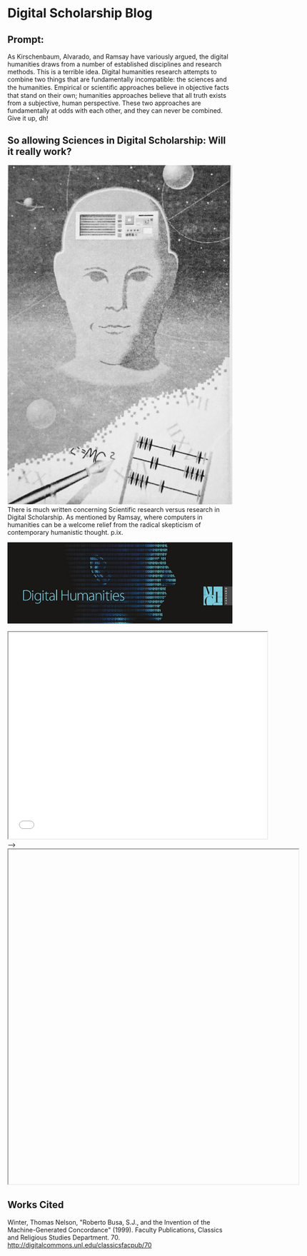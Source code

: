 # Digital Scholarship Blog

## Prompt: 

As Kirschenbaum, Alvarado, and Ramsay have variously argued, the digital humanities draws from a number of established disciplines and research methods. This is a terrible idea. Digital humanities research attempts to combine two things that are fundamentally incompatible: the sciences and the humanities. Empirical or scientiﬁc approaches believe in objective facts that stand on their own; humanities approaches believe that all truth exists from a subjective, human perspective. These two approaches are fundamentally at odds with each other, and they can never be combined. Give it up, dh!

## So allowing Sciences in Digital Scholarship: Will it really work? 

![](Images/JohnDurkinCoverPhoto.JPG)There is much written concerning Scientific research versus research in Digital Scholarship. As mentioned by Ramsay, where computers in humanities can be a welcome relief from the radical skepticism of contemporary humanistic thought. p.ix.

![](Images/digital-humanities.jpg)
<iframe style='width: 580px; height: 463px;' src='//voyant-tools.org/tool/Trends/?query=novel&corpus=3c6ed61edb2bcec5e52329dc5f99b8a7'></iframe>
-->

<iframe style="width:650px; height: 750px; src="processing/empty-example/index.html"></iframe>


                                                                                     
## Works Cited                                                                                     
                                                                                     
Winter, Thomas Nelson, "Roberto Busa, S.J., and the Invention of the Machine-Generated Concordance" (1999). Faculty Publications, Classics and Religious Studies Department. 70. http://digitalcommons.unl.edu/classicsfacpub/70

